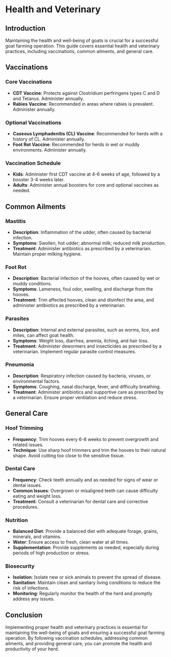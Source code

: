 # Health and Veterinary

## Introduction

Maintaining the health and well-being of goats is crucial for a successful goat farming operation. This guide covers essential health and veterinary practices, including vaccinations, common ailments, and general care.

## Vaccinations

### Core Vaccinations

- **CDT Vaccine**: Protects against Clostridium perfringens types C and D and Tetanus. Administer annually.
- **Rabies Vaccine**: Recommended in areas where rabies is prevalent. Administer annually.

### Optional Vaccinations

- **Caseous Lymphadenitis (CL) Vaccine**: Recommended for herds with a history of CL. Administer annually.
- **Foot Rot Vaccine**: Recommended for herds in wet or muddy environments. Administer annually.

### Vaccination Schedule

- **Kids**: Administer first CDT vaccine at 4-6 weeks of age, followed by a booster 3-4 weeks later.
- **Adults**: Administer annual boosters for core and optional vaccines as needed.

## Common Ailments

### Mastitis

- **Description**: Inflammation of the udder, often caused by bacterial infection.
- **Symptoms**: Swollen, hot udder; abnormal milk; reduced milk production.
- **Treatment**: Administer antibiotics as prescribed by a veterinarian. Maintain proper milking hygiene.

### Foot Rot

- **Description**: Bacterial infection of the hooves, often caused by wet or muddy conditions.
- **Symptoms**: Lameness, foul odor, swelling, and discharge from the hooves.
- **Treatment**: Trim affected hooves, clean and disinfect the area, and administer antibiotics as prescribed by a veterinarian.

### Parasites

- **Description**: Internal and external parasites, such as worms, lice, and mites, can affect goat health.
- **Symptoms**: Weight loss, diarrhea, anemia, itching, and hair loss.
- **Treatment**: Administer dewormers and insecticides as prescribed by a veterinarian. Implement regular parasite control measures.

### Pneumonia

- **Description**: Respiratory infection caused by bacteria, viruses, or environmental factors.
- **Symptoms**: Coughing, nasal discharge, fever, and difficulty breathing.
- **Treatment**: Administer antibiotics and supportive care as prescribed by a veterinarian. Ensure proper ventilation and reduce stress.

## General Care

### Hoof Trimming

- **Frequency**: Trim hooves every 6-8 weeks to prevent overgrowth and related issues.
- **Technique**: Use sharp hoof trimmers and trim the hooves to their natural shape. Avoid cutting too close to the sensitive tissue.

### Dental Care

- **Frequency**: Check teeth annually and as needed for signs of wear or dental issues.
- **Common Issues**: Overgrown or misaligned teeth can cause difficulty eating and weight loss.
- **Treatment**: Consult a veterinarian for dental care and corrective procedures.

### Nutrition

- **Balanced Diet**: Provide a balanced diet with adequate forage, grains, minerals, and vitamins.
- **Water**: Ensure access to fresh, clean water at all times.
- **Supplementation**: Provide supplements as needed, especially during periods of high production or stress.

### Biosecurity

- **Isolation**: Isolate new or sick animals to prevent the spread of disease.
- **Sanitation**: Maintain clean and sanitary living conditions to reduce the risk of infections.
- **Monitoring**: Regularly monitor the health of the herd and promptly address any issues.

## Conclusion

Implementing proper health and veterinary practices is essential for maintaining the well-being of goats and ensuring a successful goat farming operation. By following vaccination schedules, addressing common ailments, and providing general care, you can promote the health and productivity of your herd.
